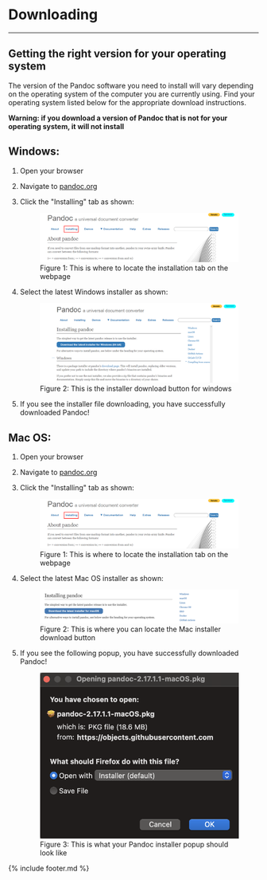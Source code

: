 # Downloading

----

## Getting the right version for your operating system

The version of the Pandoc software you need to install will vary depending on the operating system of the computer you are currently using. Find your operating system listed below for the appropriate download instructions. 

**Warning: if you download a version of Pandoc that is not for your operating system, it will not install**


## Windows:
1. Open your browser

2. Navigate to [pandoc.org](https://pandoc.org)

3. Click the "Installing" tab as shown:

	<figure>
	<img src="media/Windows1.png" alt="Installation tab image">
	<figcaption>Figure 1: This is where to locate the installation tab  on the webpage</figcaption>
	</figure>


4. Select the latest Windows installer as shown:

	<figure>
	<img src="media/Windows2.png" alt="Image of installer download link">
	<figcaption>Figure 2: This is the installer download button for windows</figcaption>
	</figure>

5. If you see the installer file downloading, you have successfully downloaded Pandoc!

## Mac OS:
1. Open your browser

2. Navigate to [pandoc.org](https://pandoc.org)

3. Click the "Installing" tab as shown:

	<figure>
	<img src="media/Windows1.png" alt="The image of the installation tab">
	<figcaption>Figure 1: This is where to locate the installation tab on the webpage</figcaption>
	</figure>

4. Select the latest Mac OS installer as shown:

	<figure>
	<img src="media/Mac1.png" alt="Image of the Mac Pandoc installer button">
	<figcaption>Figure 2: This is where you can locate the Mac installer download button</figcaption>
	</figure>

5. If you see the following popup, you have successfully downloaded Pandoc! 

	<figure>
	<img src="media/Mac2.png" alt="Picture of installer popup">
	<figcaption>Figure 3: This is what your Pandoc installer popup should look like</figcaption>
	</figure>

{% include footer.md %}